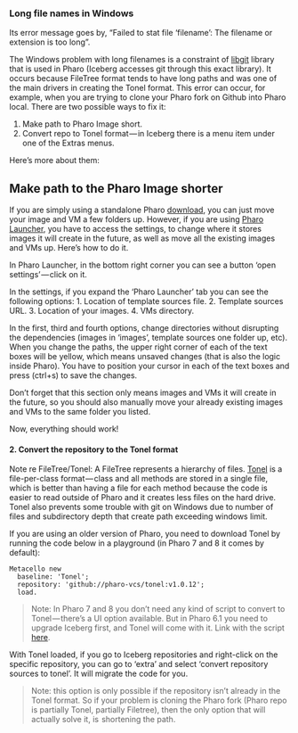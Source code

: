 ### Long file names in Windows

Its error message goes by, “Failed to stat file ‘filename’: The filename or extension is too long”.

The Windows problem with long filenames is a constraint of [libgit](https://libgit2.org/libgit2/#HEAD) library that is used in Pharo (Iceberg accesses git through this exact library). It occurs because FileTree format tends to have long paths and was one of the main drivers in creating the Tonel format. This error can occur, for example, when you are trying to clone your Pharo fork on Github into Pharo local. There are two possible ways to fix it:

1. Make path to Pharo Image short.
2. Convert repo to Tonel format — in Iceberg there is a menu item under one of the Extras menus.

Here’s more about them:

## Make path to the Pharo Image shorter

If you are simply using a standalone Pharo [download](http://pharo.org/download/#standalone), you can just move your image and VM a few folders up. However, if you are using [Pharo Launcher](http://pharo.org/download/), you have to access the settings, to change where it stores images it will create in the future, as well as move all the existing images and VMs up. Here’s how to do it.

In Pharo Launcher, in the bottom right corner you can see a button ‘open settings’ — click on it.

In the settings, if you expand the ‘Pharo Launcher’ tab you can see the following options: 1. Location of template sources file. 2. Template sources URL. 3. Location of your images. 4. VMs directory.

In the first, third and fourth options, change directories without disrupting the dependencies (images in ‘images’, template sources one folder up, etc). When you change the paths, the upper right corner of each of the text boxes will be yellow, which means unsaved changes (that is also the logic inside Pharo). You have to position your cursor in each of the text boxes and press (ctrl+s) to save the changes.

Don’t forget that this section only means images and VMs it will create in the future, so you should also manually move your already existing images and VMs to the same folder you listed. 

Now, everything should work!

#### 2. Convert the repository to the Tonel format

Note re FileTree/Tonel: A FileTree represents a hierarchy of files. [Tonel](https://github.com/pharo-vcs/tonel) is a file-per-class format — class and all methods are stored in a single file, which is better than having a file for each method because the code is easier to read outside of Pharo and it creates less files on the hard drive. Tonel also prevents some trouble with git on Windows due to number of files and subdirectory depth that create path exceeding windows limit.

If you are using an older version of Pharo, you need to download Tonel by running the code below in a playground (in Pharo 7 and 8 it comes by default):

```Smalltalk
Metacello new
  baseline: 'Tonel';
  repository: 'github://pharo-vcs/tonel:v1.0.12';
  load.
```

> Note: In Pharo 7 and 8 you don’t need any kind of script to convert to Tonel — there’s a UI option available. But in Pharo 6.1 you need to upgrade Iceberg first, and Tonel will come with it. Link with the script [here](https://github.com/pharo-vcs/iceberg/#for-pharo-61).

With Tonel loaded, if you go to Iceberg repositories and right-click on the specific repository, you can go to ‘extra’ and select ‘convert repository sources to tonel’. It will migrate the code for you.

> Note: this option is only possible if the repository isn’t already in the Tonel format. So if your problem is cloning the Pharo fork (Pharo repo is partially Tonel, partially Filetree), then the only option that will actually solve it, is  shortening the path.
